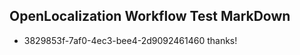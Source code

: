 ## OpenLocalization Workflow Test MarkDown
* 3829853f-7af0-4ec3-bee4-2d9092461460 thanks!

<!--HONumber=Aug16_HO4-->


